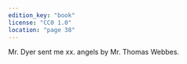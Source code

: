 ```yaml
---
edition_key: "book"
license: "CC0 1.0"
location: "page 38"
---
```

Mr. Dyer sent me xx. angels by Mr. Thomas Webbes.

